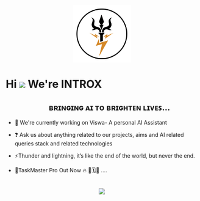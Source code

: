 <div align="center">
<img src="https://github.com/INTROX-AI/INTROX-AI/blob/efbf14c8c401c5db91b77b8aa85be947c966e798/assets/logo.gif" align="center" style="width: 30%" />
</div>  
  

<h1 align="left">
  Hi 
  <img src="https://user-images.githubusercontent.com/18350557/176309783-0785949b-9127-417c-8b55-ab5a4333674e.gif" width="30">
  We're INTROX
</h1>

<h2 align="center" style="margin-left: 40px;">
  ʙʀɪɴɢɪɴɢ ᴀɪ ᴛᴏ ʙʀɪɢʜᴛᴇɴ ʟɪᴠᴇꜱ...
</h2>

- 🔭 We're currently working on Viswa- A personal AI Assistant  
  

- ❓ Ask us about anything related to our projects, aims and AI related queries stack and related technologies  
  

- ⚡Thunder and lightning, it’s like the end of the world, but never the end.

  
- 🗿TaskMaster Pro Out Now 🔥 📆🗓️📆 ....
  

<br/>  



<div align="center">
<img src="https://komarev.com/ghpvc/?username=introx-ai&&style=flat-square" align="center" />
</div>  
  

<br/>  


<br />

